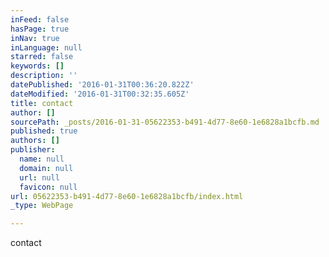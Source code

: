 ```yaml
---
inFeed: false
hasPage: true
inNav: true
inLanguage: null
starred: false
keywords: []
description: ''
datePublished: '2016-01-31T00:36:20.822Z'
dateModified: '2016-01-31T00:32:35.605Z'
title: contact
author: []
sourcePath: _posts/2016-01-31-05622353-b491-4d77-8e60-1e6828a1bcfb.md
published: true
authors: []
publisher:
  name: null
  domain: null
  url: null
  favicon: null
url: 05622353-b491-4d77-8e60-1e6828a1bcfb/index.html
_type: WebPage

---
```

contact